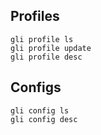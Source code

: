 ## Profiles
```
gli profile ls
gli profile update
gli profile desc
```
## Configs
```
gli config ls
gli config desc
```

